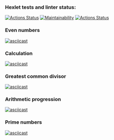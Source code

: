 ### Hexlet tests and linter status:
[![Actions Status](https://github.com/someden/frontend-project-lvl1/workflows/hexlet-check/badge.svg)](https://github.com/someden/frontend-project-lvl1/actions)
[![Maintainability](https://api.codeclimate.com/v1/badges/74892e8e60dc46b12cae/maintainability)](https://codeclimate.com/github/someden/frontend-project-lvl1/maintainability)
[![Actions Status](https://github.com/someden/frontend-project-lvl1/actions/workflows/main.yml/badge.svg)](https://github.com/someden/frontend-project-lvl1/actions/workflows/main.yml)

### Even numbers
[![asciicast](https://asciinema.org/a/i3k0eWXWDXLvENXUaPbYPPZ4y.svg)](https://asciinema.org/a/i3k0eWXWDXLvENXUaPbYPPZ4y)

### Calculation
[![asciicast](https://asciinema.org/a/CIZY6tXlsgTHGrMLivBiUncx5.svg)](https://asciinema.org/a/CIZY6tXlsgTHGrMLivBiUncx5)

### Greatest common divisor
[![asciicast](https://asciinema.org/a/24KnoRbxJWUmgTB8mNhI8A1rs.svg)](https://asciinema.org/a/24KnoRbxJWUmgTB8mNhI8A1rs)

### Arithmetic progression
[![asciicast](https://asciinema.org/a/Qqv6dkjUyoU0Y4y1WSeZH4Yn1.svg)](https://asciinema.org/a/Qqv6dkjUyoU0Y4y1WSeZH4Yn1)

### Prime numbers
[![asciicast](https://asciinema.org/a/07NoiOT1rsbkXf0eFTi2GdSiQ.svg)](https://asciinema.org/a/07NoiOT1rsbkXf0eFTi2GdSiQ)
